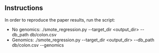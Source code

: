 ## Instructions

In order to reproduce the paper results, run the script: 

- No genomics: ./smote_regression.py --target_dir <output_dir> --db_path db/colon.csv
- Genomics: ./smote_regression.py --target_dir <output_dir> --db_path db/colon.csv  --genomics
